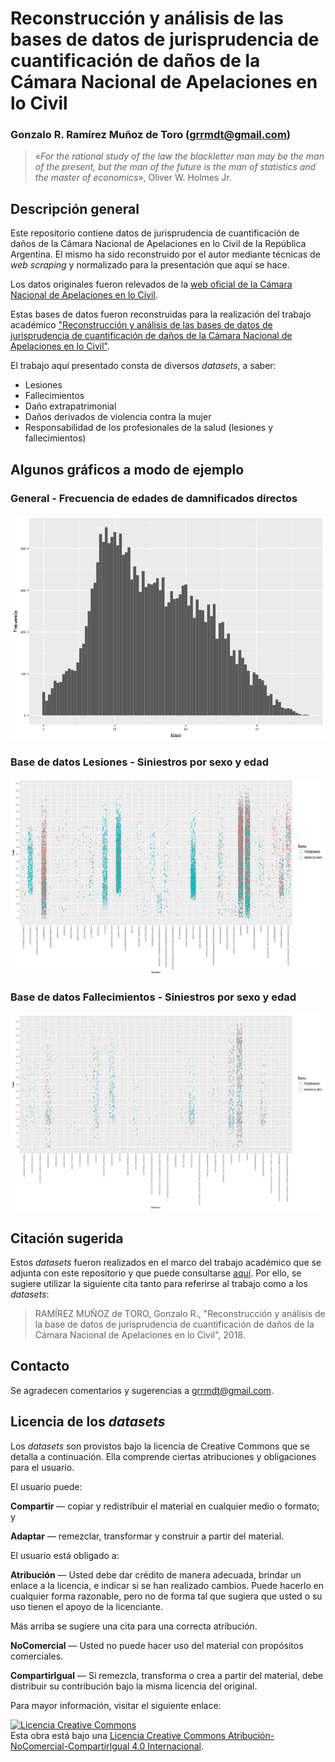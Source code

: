 Reconstrucción y análisis de las bases de datos de jurisprudencia de cuantificación de daños de la Cámara Nacional de Apelaciones en lo Civil
==========================================================================
### Gonzalo R. Ramírez Muñoz de Toro (<grrmdt@gmail.com>)

>«*For the rational study of the law the blackletter man may be the man of the present, but the man of the future is the man of statistics and the master of economics*», Oliver W. Holmes Jr.

## Descripción general

Este repositorio contiene datos de jurisprudencia de cuantificación de daños de la Cámara Nacional de Apelaciones en lo Civil de la República Argentina. El mismo ha sido reconstruido por el autor mediante técnicas de *web scraping* y normalizado para la presentación que aquí se hace.

Los datos originales fueron relevados de la [web oficial de la Cámara Nacional de Apelaciones en lo Civil](http://consultas.pjn.gov.ar/cuantificacion/civil/index.php).

Estas bases de datos fueron reconstruidas para la realización del trabajo académico ["Reconstrucción y análisis de las bases de datos de jurisprudencia de cuantificación de daños de la Cámara Nacional de Apelaciones en lo Civil"](/doc/articulo.pdf).

El trabajo aquí presentado consta de diversos *datasets*, a saber:
- Lesiones
- Fallecimientos
- Daño extrapatrimonial
- Daños derivados de violencia contra la mujer
- Responsabilidad de los profesionales de la salud (lesiones y fallecimientos)

## Algunos gráficos a modo de ejemplo

### General - Frecuencia de edades de damnificados directos
![Histograma de edades de víctimas](/img/edades.png "Histograma de edades de víctimas")

### Base de datos Lesiones - Siniestros por sexo y edad
![Siniestros causantes de lesiones por sexo y edad](/img/lesiones.png "Siniestros causantes de lesiones por sexo y edad")

### Base de datos Fallecimientos - Siniestros por sexo y edad
![Siniestros causantes de fallecimientos por sexo y edad](/img/fallecimientos.png "Siniestros causantes de fallecimientos por sexo y edad")

## Citación sugerida
Estos *datasets* fueron realizados en el marco del trabajo académico que se adjunta con este repositorio y que puede consultarse [aquí](/doc/articulo.pdf). Por ello, se sugiere utilizar la siguiente cita tanto para referirse al trabajo como a los *datasets*:

> RAMÍREZ MUÑOZ de TORO, Gonzalo R., "Reconstrucción y análisis de la base de datos de jurisprudencia de cuantificación de daños de la Cámara Nacional de Apelaciones en lo Civil", 2018.

## Contacto
Se agradecen comentarios y sugerencias a <grrmdt@gmail.com>.

## Licencia de los *datasets*
Los *datasets* son provistos bajo la licencia de Creative Commons que se detalla a continuación. Ella comprende ciertas atribuciones y obligaciones para el usuario.

El usuario puede:

**Compartir** — copiar y redistribuir el material en cualquier medio o formato; y

**Adaptar** — remezclar, transformar y construir a partir del material.

El usuario está obligado a:

**Atribución** — Usted debe dar crédito de manera adecuada, brindar un enlace a la licencia, e indicar si se han realizado cambios. Puede hacerlo en cualquier forma razonable, pero no de forma tal que sugiera que usted o su uso tienen el apoyo de la licenciante.

Más arriba se sugiere una cita para una correcta atribución.

**NoComercial** — Usted no puede hacer uso del material con propósitos comerciales.

**CompartirIgual** — Si remezcla, transforma o crea a partir del material, debe distribuir su contribución bajo la misma licencia del original.

Para mayor información, visitar el siguiente enlace:

<a rel="license" href="http://creativecommons.org/licenses/by-nc-sa/4.0/"><img alt="Licencia Creative Commons" style="border-width:0" src="https://i.creativecommons.org/l/by-nc-sa/4.0/88x31.png" /></a><br />Esta obra está bajo una <a rel="license" href="http://creativecommons.org/licenses/by-nc-sa/4.0/">Licencia Creative Commons Atribución-NoComercial-CompartirIgual 4.0 Internacional</a>.

